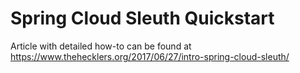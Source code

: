# Spring Cloud Sleuth Quickstart

Article with detailed how-to can be found at https://www.thehecklers.org/2017/06/27/intro-spring-cloud-sleuth/
